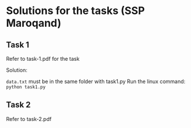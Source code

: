 # Solutions for the tasks (SSP Maroqand)

## Task 1

Refer to task-1.pdf for the task

Solution:

`data.txt` must be in the same folder with task1.py
Run the linux command: `python task1.py`


## Task 2

Refer to task-2.pdf



